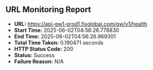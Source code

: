 ## URL Monitoring Report

- **URL:** https://api-gw1-prod1.fisglobal.com/gw/v1/health
- **Start Time:** 2025-06-02T04:56:26.778830
- **End Time:** 2025-06-02T04:56:26.969301
- **Total Time Taken:** 0.190471 seconds
- **HTTP Status Code:** 200
- **Status:** Success
- **Failure Reason:** N/A
